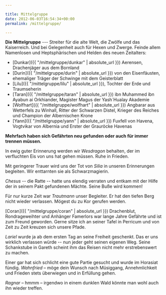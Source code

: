 ```yaml
---

title: Mittelgruppe
date: 2012-06-03T16:54:34+00:00
permalink: /mittelgruppe/

---
```

**Die Mittelgruppe** --- Streiter für die alte Welt, die Zwölfe und das Kaiserreich. Und bei Gelegenheit auch für Hexen und Zwerge. Feinde allem Namenlosen und Heptsphärischen und Helden des neuen Zeitalters:

  * [Dunkar]({{ "/mittelgruppe/dunkar" | absolute_url }}) Aerensen, Drachenjäger aus dem Bornland
  * [Durin]({{ "/mittelgruppe/durin" | absolute_url }}) von den Eisenfäusten, ehemaliger Träger der Schwinge mit dem Geisterblatt
  * [Lilu]({{ "/mittelgruppe/lilu" | absolute_url }}), Tochter der Erde und Traumseherin
  * [Taran]({{ "/mittelgruppe/taran" | absolute_url }}) ibn Muhammed ibn Ayabun ai Orkhiander, Magister Magus der Yash´Hualay Akademie
  * [Wolfhart]({{ "/mittelgruppe/wolfhart" | absolute_url }}) Angbarar aus Wetterfels zu Winhall, Ritter der Schwarzen Distel, Krieger des Reiches und Champion der Albernischen Krone
  * [Yann]({{ "/mittelgruppe/yann" | absolute_url }}) Fuxfell von Havena, Vogtvikar von Albernia und Erster der Grauröcke Havenas

**Mehrfach haben sich Gefährten neu gefunden oder auch für immer trennen müssen.**

In ewig guter Erinnerung werden wir _Wesdragon_ behalten, der im verfluchten Eis von uns hat gehen müssen. Ruhe in Frieden.

Mit geringerer Trauer wird uns der Tot von _Silia_ in unseren Erinnerungen begleiten. Wir enttarnten sie als Schwarzmagierin.

_Chesus_ -- die Ratte -- hatte uns elendig verraten und entkam mit der Hilfe der in seinem Pakt gefundenen Mächte. Seine Buße wird kommen!

Für nur kurze Zeit war _Trautmann_ unser Begleiter. Er hat den tiefen Berg nicht wieder verlassen. Mögest du zu Kor gerufen werden.

[Coran]({{ "/mittelgruppe/coran" | absolute_url }}) Drachenblut, Rondrageweihter und Anhänger Famerlors war lange Jahre Gefährte und ist zum Freund geworden. Gerne sitze ich an seiner Tafel in Perricum und von Zeit zu Zeit kreuzen sich unsere Pfade.

_Lariel_ wurde ja ab dem ersten Tag an seine Freiheit geschenkt. Das er uns wirklich verlassen würde -- nun jeder geht seinen eigenen Weg. Seine Schankstube in Gareth scheint ihm das Reisen nicht mehr erstrebenswert zu machen.

Einer gar hat sich schlicht eine gute Partie gesucht und wurde im Horasiat fündig. _Wahnfried_ &#8211; möge dein Wunsch nach Müsiggang, Annehmlichkeit und Frieden stets überwiegen und in Erfüllung gehen.

_Ragnar_ &#8211; hmmm &#8211; irgendwo in einem dunklen Wald könnte man wohl auch ihn wieder treffen.

&nbsp;
